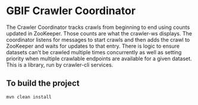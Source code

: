 # GBIF Crawler Coordinator

The Crawler Coordinator tracks crawls from beginning to end using counts updated in ZooKeeper. Those counts are what the crawler-ws displays. The coordinator listens for messages to start crawls and then adds the crawl to ZooKeeper and waits for updates to that entry. There is logic to ensure datasets can't be crawled multiple times concurrently as well as setting priority when multiple crawlable endpoints are available for a given dataset. This is a library, run by crawler-cli services.

## To build the project
```
mvn clean install
```



